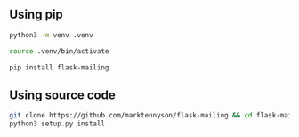 ## Using pip

```bash
python3 -m venv .venv

source .venv/bin/activate

pip install flask-mailing
```

## Using source code
```bash
git clone https://github.com/marktennyson/flask-mailing && cd flask-mailing
python3 setup.py install
```